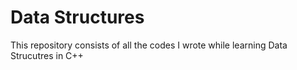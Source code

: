 # Data Structures
 This repository consists of all the codes I wrote while learning Data Strucutres in C++
